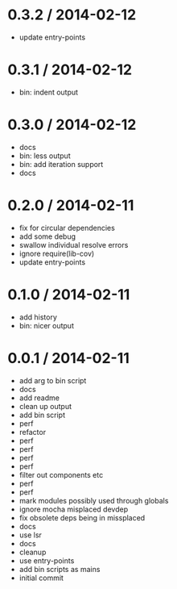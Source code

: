 
0.3.2 / 2014-02-12 
==================

 * update entry-points

0.3.1 / 2014-02-12 
==================

 * bin: indent output

0.3.0 / 2014-02-12 
==================

 * docs
 * bin: less output
 * bin: add iteration support
 * docs

0.2.0 / 2014-02-11 
==================

 * fix for circular dependencies
 * add some debug
 * swallow individual resolve errors
 * ignore require(lib-cov)
 * update entry-points

0.1.0 / 2014-02-11 
==================

 * add history
 * bin: nicer output

0.0.1 / 2014-02-11 
==================

 * add arg to bin script
 * docs
 * add readme
 * clean up output
 * add bin script
 * perf
 * refactor
 * perf
 * perf
 * perf
 * perf
 * filter out components etc
 * perf
 * perf
 * mark modules possibly used through globals
 * ignore mocha misplaced devdep
 * fix obsolete deps being in missplaced
 * docs
 * use lsr
 * docs
 * cleanup
 * use entry-points
 * add bin scripts as mains
 * initial commit
